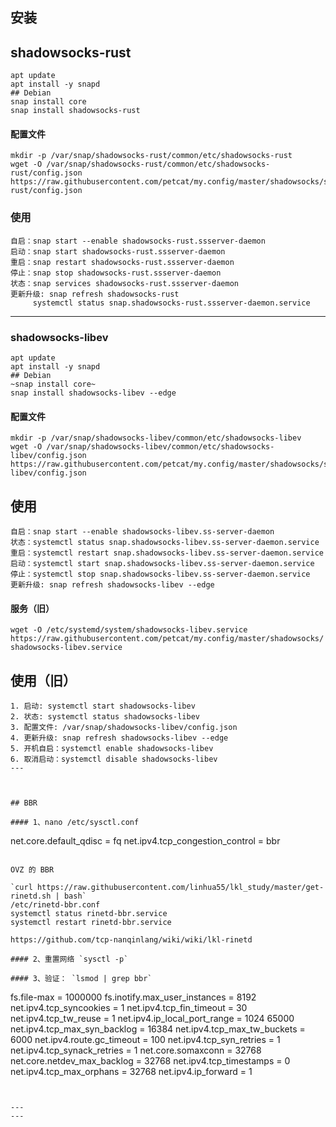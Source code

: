 ## 安装

## shadowsocks-rust

```
apt update
apt install -y snapd
## Debian
snap install core 
snap install shadowsocks-rust
```

#### 配置文件

```
mkdir -p /var/snap/shadowsocks-rust/common/etc/shadowsocks-rust
wget -O /var/snap/shadowsocks-rust/common/etc/shadowsocks-rust/config.json https://raw.githubusercontent.com/petcat/my.config/master/shadowsocks/shadowsocks-rust/config.json
```

### 使用
```
自启：snap start --enable shadowsocks-rust.ssserver-daemon
启动：snap start shadowsocks-rust.ssserver-daemon
重启：snap restart shadowsocks-rust.ssserver-daemon
停止：snap stop shadowsocks-rust.ssserver-daemon
状态：snap services shadowsocks-rust.ssserver-daemon
更新升级: snap refresh shadowsocks-rust
     systemctl status snap.shadowsocks-rust.ssserver-daemon.service
```


---
### shadowsocks-libev
```
apt update
apt install -y snapd
## Debian
~snap install core~ 
snap install shadowsocks-libev --edge
```

#### 配置文件
```
mkdir -p /var/snap/shadowsocks-libev/common/etc/shadowsocks-libev
wget -O /var/snap/shadowsocks-libev/common/etc/shadowsocks-libev/config.json https://raw.githubusercontent.com/petcat/my.config/master/shadowsocks/shadowsocks-libev/config.json
```
## 使用
```
自启：snap start --enable shadowsocks-libev.ss-server-daemon   
状态：systemctl status snap.shadowsocks-libev.ss-server-daemon.service   
重启：systemctl restart snap.shadowsocks-libev.ss-server-daemon.service   
启动：systemctl start snap.shadowsocks-libev.ss-server-daemon.service 
停止：systemctl stop snap.shadowsocks-libev.ss-server-daemon.service 
更新升级: snap refresh shadowsocks-libev --edge
```

#### 服务（旧）     

`wget -O /etc/systemd/system/shadowsocks-libev.service https://raw.githubusercontent.com/petcat/my.config/master/shadowsocks/shadowsocks-libev.service`



## 使用（旧）
```
1. 启动: systemctl start shadowsocks-libev
2. 状态: systemctl status shadowsocks-libev
3. 配置文件: /var/snap/shadowsocks-libev/config.json
4. 更新升级: snap refresh shadowsocks-libev --edge
5. 开机自启：systemctl enable shadowsocks-libev
6. 取消启动：systemctl disable shadowsocks-libev
---



## BBR

#### 1、nano /etc/sysctl.conf
```
net.core.default_qdisc = fq
net.ipv4.tcp_congestion_control = bbr
```

OVZ 的 BBR

`curl https://raw.githubusercontent.com/linhua55/lkl_study/master/get-rinetd.sh | bash`     
/etc/rinetd-bbr.conf    
systemctl status rinetd-bbr.service    
systemctl restart rinetd-bbr.service   

https://github.com/tcp-nanqinlang/wiki/wiki/lkl-rinetd    

#### 2、重置网络 `sysctl -p`

#### 3、验证： `lsmod | grep bbr`

```
fs.file-max = 1000000
fs.inotify.max_user_instances = 8192
net.ipv4.tcp_syncookies = 1
net.ipv4.tcp_fin_timeout = 30
net.ipv4.tcp_tw_reuse = 1
net.ipv4.ip_local_port_range = 1024 65000
net.ipv4.tcp_max_syn_backlog = 16384
net.ipv4.tcp_max_tw_buckets = 6000
net.ipv4.route.gc_timeout = 100
net.ipv4.tcp_syn_retries = 1
net.ipv4.tcp_synack_retries = 1
net.core.somaxconn = 32768
net.core.netdev_max_backlog = 32768
net.ipv4.tcp_timestamps = 0
net.ipv4.tcp_max_orphans = 32768
net.ipv4.ip_forward = 1
```


---
---



